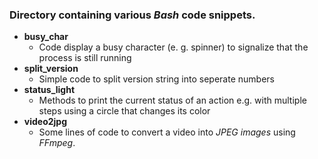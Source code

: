 ### Directory containing various *Bash* code snippets.

*   **busy_char**
    *   Code display a busy character (e. g. spinner) to signalize that the process is still running
*   **split_version**
    *   Simple code to split version string into seperate numbers
*   **status_light**
    *   Methods to print the current status of an action e.g. with multiple steps using a circle that changes its color
*   **video2jpg**
    *   Some lines of code to convert a video into *JPEG images* using *FFmpeg*.
